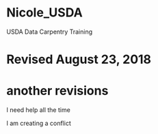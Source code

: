 # Nicole_USDA
USDA Data Carpentry Training

# Revised August 23, 2018
# another revisions

I need help all the time 

I am creating a conflict